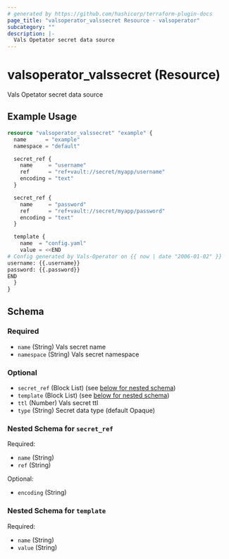 ```yaml
---
# generated by https://github.com/hashicorp/terraform-plugin-docs
page_title: "valsoperator_valssecret Resource - valsoperator"
subcategory: ""
description: |-
  Vals Opetator secret data source
---
```


# valsoperator_valssecret (Resource)

Vals Opetator secret data source

## Example Usage

```terraform
resource "valsoperator_valssecret" "example" {
  name      = "example"
  namespace = "default"

  secret_ref {
    name     = "username"
    ref      = "ref+vault://secret/myapp/username"
    encoding = "text"
  }

  secret_ref {
    name     = "password"
    ref      = "ref+vault://secret/myapp/password"
    encoding = "text"
  }

  template {
    name  = "config.yaml"
    value = <<END
# Config generated by Vals-Operator on {{ now | date "2006-01-02" }}
username: {{.username}}
password: {{.password}}
END
  }
}
```

<!-- schema generated by tfplugindocs -->
## Schema

### Required

- `name` (String) Vals secret name
- `namespace` (String) Vals secret namespace

### Optional

- `secret_ref` (Block List) (see [below for nested schema](#nestedblock--secret_ref))
- `template` (Block List) (see [below for nested schema](#nestedblock--template))
- `ttl` (Number) Vals secret ttl
- `type` (String) Secret data type (default Opaque)

<a id="nestedblock--secret_ref"></a>
### Nested Schema for `secret_ref`

Required:

- `name` (String)
- `ref` (String)

Optional:

- `encoding` (String)


<a id="nestedblock--template"></a>
### Nested Schema for `template`

Required:

- `name` (String)
- `value` (String)
